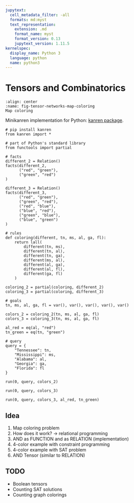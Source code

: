 ```yaml
---
jupytext:
  cell_metadata_filter: -all
  formats: md:myst
  text_representation:
    extension: .md
    format_name: myst
    format_version: 0.13
    jupytext_version: 1.11.5
kernelspec:
  display_name: Python 3
  language: python
  name: python3
---
```


# Tensors and Combinatorics

```{figure} ../img/combinatorics/map-coloring.png
:align: center
:name: fig-tensor-networks-map-coloring
Map coloring
```

Minikanren implementation for Python: [kanren package](https://github.com/logpy/logpy).

```{code-cell}
# pip install kanren
from kanren import *

# part of Python's standard library
from functools import partial
```

```{code-cell}
# facts
different_2 = Relation()
facts(different_2,
      ("red", "green"),
      ("green", "red")
)

different_3 = Relation()
facts(different_3,
      ("red", "green"),
      ("green", "red"),
      ("red", "blue"),
      ("blue", "red"),
      ("green", "blue"),
      ("blue", "green") 
)

# rules
def coloring(different, tn, ms, al, ga, fl):
    return lall(
        different(tn, ms),
        different(tn, al),
        different(tn, ga),
        different(ms, al),
        different(al, ga),
        different(al, fl),
        different(ga, fl)
    )

coloring_2 = partial(coloring, different_2)
coloring_3 = partial(coloring, different_3)
```

```{code-cell}
# goals
tn, ms, al, ga, fl = var(), var(), var(), var(), var()

colors_2 = coloring_2(tn, ms, al, ga, fl)
colors_3 = coloring_3(tn, ms, al, ga, fl)

al_red = eq(al, "red")
tn_green = eq(tn, "green")

# query
query = { 
    "Tennessee": tn,
    "Mississippi": ms,
    "Alabama": al,
    "Georgia": ga,
    "Florida": fl
}
```

```{code-cell}
run(0, query, colors_2)
```

```{code-cell}
run(0, query, colors_3)
```

```{code-cell}
run(0, query, colors_3, al_red, tn_green)
```

## Idea

1. Map coloring problem
2. How does it work? -> relational programming
3. AND as FUNCTION and as RELATION (implementation)
4. 4-color example with constraint programming
5. 4-color example with SAT problem
6. AND Tensor (similar to RELATION)

## TODO

- Boolean tensors
- Counting SAT solutions
- Counting graph colorings